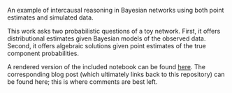 An example of intercausal reasoning in Bayesian networks using both point estimates and simulated data.

This work asks two probabilistic questions of a toy network. First, it offers distributional estimates given Bayesian models of the observed data. Second, it offers algebraic solutions given point estimates of the true component probabilities.

A rendered version of the included notebook can be found [here](http://nbviewer.jupyter.org/github/cavaunpeu/intercausal-reasoning/blob/master/intercausal_reasoning.ipynb?flush_cache=true). The corresponding blog post (which ultimately links back to this repository) can be found here; this is where comments are best left.
